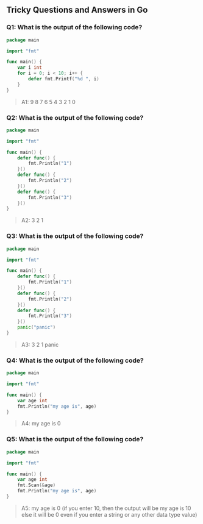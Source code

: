 ## Tricky Questions and Answers in Go

### Q1: What is the output of the following code?

```go
package main

import "fmt"

func main() {
    var i int
    for i = 0; i < 10; i++ {
        defer fmt.Printf("%d ", i)
    }
}
```

> A1: 9 8 7 6 5 4 3 2 1 0

### Q2: What is the output of the following code?

```go
package main

import "fmt"

func main() {
    defer func() {
        fmt.Println("1")
    }()
    defer func() {
        fmt.Println("2")
    }()
    defer func() {
        fmt.Println("3")
    }()
}
```

> A2: 3 2 1

### Q3: What is the output of the following code?

```go
package main

import "fmt"

func main() {
    defer func() {
        fmt.Println("1")
    }()
    defer func() {
        fmt.Println("2")
    }()
    defer func() {
        fmt.Println("3")
    }()
    panic("panic")
}
```

> A3: 3 2 1 panic

### Q4: What is the output of the following code?

```go
package main

import "fmt"

func main() {
    var age int
    fmt.Println("my age is", age)
}
```

> A4: my age is 0

### Q5: What is the output of the following code?

```go
package main

import "fmt"

func main() {
    var age int
    fmt.Scan(&age)
    fmt.Println("my age is", age)
}
```

> A5: my age is 0 (if you enter 10, then the output will be my age is 10 else it will be 0 even if you enter a string or any other data type value)